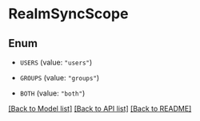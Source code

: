 # RealmSyncScope

## Enum


* `USERS` (value: `"users"`)

* `GROUPS` (value: `"groups"`)

* `BOTH` (value: `"both"`)


[[Back to Model list]](../README.md#documentation-for-models) [[Back to API list]](../README.md#documentation-for-api-endpoints) [[Back to README]](../README.md)



